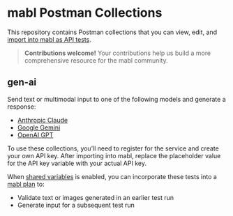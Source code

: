 # mabl Postman Collections
This repository contains Postman collections that you can view, edit, and [import into mabl as API tests](https://help.mabl.com/hc/en-us/articles/19078193969940).

> **Contributions welcome!**
> Your contributions help us build a more comprehensive resource for the mabl community.
  
## gen-ai
Send text or multimodal input to one of the following models and generate a response:
- [Anthropic Claude](https://docs.anthropic.com/en/api/getting-started)
- [Google Gemini](https://ai.google.dev/gemini-api/docs)
- [OpenAI GPT](https://platform.openai.com/docs/api-reference/introduction)

To use these collections, you’ll need to register for the service and create your own API key. After importing into mabl, replace the placeholder value for the API key variable with your actual API key.

When [shared variables](https://help.mabl.com/hc/articles/17750199158804) is enabled, you can incorporate these tests into a [mabl plan](https://help.mabl.com/hc/articles/17780887930516) to:
- Validate text or images generated in an earlier test run
- Generate input for a subsequent test run
